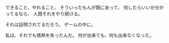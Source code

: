 できること、やれること、
そういったもんが既にあって、
何したらいいか分かってるなら、
人間それをやり続ける。

それは証明されてるだろう。
ゲームの中に。

私は、それでも情熱を失ったんだ。
何が出来ても、何も出来なくなった。